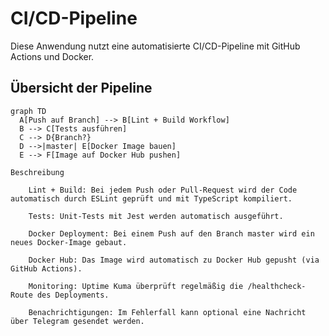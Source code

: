 # CI/CD-Pipeline

Diese Anwendung nutzt eine automatisierte CI/CD-Pipeline mit GitHub Actions und Docker.

## Übersicht der Pipeline

```mermaid
graph TD
  A[Push auf Branch] --> B[Lint + Build Workflow]
  B --> C[Tests ausführen]
  C --> D{Branch?}
  D -->|master| E[Docker Image bauen]
  E --> F[Image auf Docker Hub pushen]

Beschreibung

    Lint + Build: Bei jedem Push oder Pull-Request wird der Code automatisch durch ESLint geprüft und mit TypeScript kompiliert.

    Tests: Unit-Tests mit Jest werden automatisch ausgeführt.

    Docker Deployment: Bei einem Push auf den Branch master wird ein neues Docker-Image gebaut.

    Docker Hub: Das Image wird automatisch zu Docker Hub gepusht (via GitHub Actions).

    Monitoring: Uptime Kuma überprüft regelmäßig die /healthcheck-Route des Deployments.

    Benachrichtigungen: Im Fehlerfall kann optional eine Nachricht über Telegram gesendet werden.